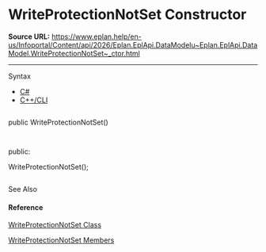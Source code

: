 # WriteProtectionNotSet Constructor

**Source URL:** https://www.eplan.help/en-us/Infoportal/Content/api/2026/Eplan.EplApi.DataModelu~Eplan.EplApi.DataModel.WriteProtectionNotSet~_ctor.html

---

Syntax

- [C#](#i-syntax-CS)
- [C++/CLI](#i-syntax-CPP2005)

```
```
public WriteProtectionNotSet()
```
```

```
```
public:
WriteProtectionNotSet();
```
```



See Also

#### Reference

[WriteProtectionNotSet Class](Eplan.EplApi.DataModelu~Eplan.EplApi.DataModel.WriteProtectionNotSet.html)
  
[WriteProtectionNotSet Members](Eplan.EplApi.DataModelu~Eplan.EplApi.DataModel.WriteProtectionNotSet_members.html)